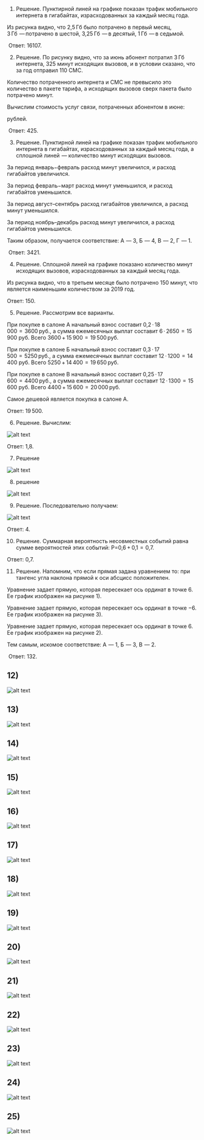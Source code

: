 1) Решение. Пунктирной линей на графике показан трафик мобильного интернета в гигабайтах, израсходованных за каждый месяц года.

Из рисунка видно, что 2,5 Гб было потрачено в первый месяц, 3 Гб  — потрачено в шестой, 3,25 Гб  — в десятый, 1 Гб  — в седьмой.

 Ответ: 16107.

2) Решение. По рисунку видно, что за июнь абонент потратил 3 Гб интернета, 325 минут исходящих вызовов, и в условии сказано, что за год отправил 110 СМС.

Количество потраченного интернета и СМС не превысило это количество в пакете тарифа, а исходящих вызовов сверх пакета было потрачено  минут.

Вычислим стоимость услуг связи, потраченных абонентом в июне:

 рублей.

 Ответ: 425.

3) Решение. Пунктирной линей на графике показан трафик мобильного интернета в гигабайтах, израсходованных за каждый месяц года, а сплошной линей  — количество минут исходящих вызовов.

За период январь−февраль расход минут увеличился, и расход гигабайтов увеличился.

За период февраль−март расход минут уменьшился, и расход гигабайтов уменьшился.

За период август–сентябрь расход гигабайтов увеличился, а расход минут уменьшился.

За период ноябрь–декабрь расход минут увеличился, а расход гигабайтов уменьшился.

Таким образом, получается соответствие: А  — 3, Б  — 4, В  — 2, Г  — 1.

 Ответ: 3421.

4) Решение. Сплошной линей на графике показано количество минут исходящих вызовов, израсходованных за каждый месяц года.

Из рисунка видно, что в третьем месяце было потрачено 150 минут, что является наименьшим количеством за 2019 год.

Ответ: 150.

5) Решение. Рассмотрим все варианты.

При покупке в салоне А начальный взнос составит 0,2 · 18 000  =  3600 руб., а сумма ежемесячных выплат составит 6 · 2650  =  15 900 руб. Всего 3600 + 15 900  =  19 500 руб.

При покупке в салоне Б начальный взнос составит 0,3 · 17 500  =  5250 руб., а сумма ежемесячных выплат составит 12 · 1200  =  14 400 руб. Всего 5250 + 14 400  =  19 650 руб.

При покупке в салоне В начальный взнос составит 0,25 · 17 600  =  4400 руб., а сумма ежемесячных выплат составит 12 · 1300  =  15 600 руб. Всего 4400 + 15 600  =  20 000 руб.

Самое дешевой является покупка в салоне A.

Ответ: 19 500.

6) Решение. Вычислим:

![alt text](image.png)

Ответ: 1,8.

7) Решение

![alt text](image-1.png)

8) решение

![alt text](image-2.png)

9) Решение. Последовательно получаем:

![alt text](image-3.png)

Ответ: 4.

10) Решение. Суммарная вероятность несовместных событий равна сумме вероятностей этих событий: P=0,6 + 0,1  =  0,7.

Ответ: 0,7.

11) Решение. Напомним, что если прямая задана уравнением  то: при  тангенс угла наклона прямой к оси абсцисс положителен.

Уравнение  задает прямую, которая пересекает ось ординат в точке 6. Ее график изображен на рисунке 1).

Уравнение  задает прямую, которая пересекает ось ординат в точке −6. Ее график изображен на рисунке 3).

Уравнение  задает прямую, которая пересекает ось ординат в точке 6. Ее график изображен на рисунке 2).

Тем самым, искомое соответствие: А  — 1, Б  — 3, В  — 2.

 Ответ: 132.

## 12) 

![alt text](image-3.png)

## 13) 

![alt text](image-4.png)

## 14) 

![alt text](image-5.png)

## 15) 

![alt text](image-6.png)

## 16) 

![alt text](image-7.png)

## 17) 

![alt text](image-8.png)

## 18) 

![alt text](image-9.png)

## 19) 

![alt text](image-10.png)

## 20) 

![alt text](image-11.png)

## 21) 

![alt text](image-12.png)

## 22) 

![alt text](image-13.png)

## 23) 

![alt text](image-14.png)

## 24) 

![alt text](image-15.png)

## 25) 

![alt text](image-17.png)
